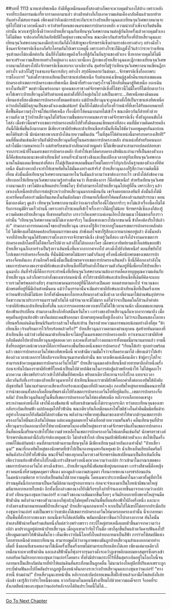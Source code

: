 ##บทที่ 1113 นายแห่งทิศเหนือ
ยังดีที่ดูเหมือนคนทั้งสองต่างก็พอจะควบคุมตัวเองได้บ้าง เพราะหลังจากที่ระเบิดอารมณ์เกรี้ยวกราดออกมาแล้ว ต่างฝ่ายต่างก็เก็บเอาความแค้นเคืองกลับคืนแล้วแยกย้ายกันอย่างไม่สบอารมณ์ เพียงแต่ว่าถึงแม้การปะทะกันระหว่างป๋ายเสี่ยวฉุนและเทียนจุนวิเศษกาลนานจะยุติไปได้ช่วงเวลาหนึ่งแล้ว ทว่าสำหรับคนของนครเขตการปกครองหลัก ความน่ากลัวเพิ่งจะเริ่มต้นขึ้นเท่านั้น
พวกเขารู้ลึกซึ้งดีว่าหากป๋ายเสี่ยวฉุนกับเทียนจุนวิเศษกาลนานต่อสู้กันอีกครั้งแล้วควบคุมตัวเองได้ไม่ดีพอ จะต้องก่อให้เกิดภัยพิบัติใหญ่หลวงขนาดไหน
ขณะเดียวกันสำหรับเรื่องที่ป๋ายเสี่ยวฉุนและเทียนจุนวิเศษกาลนานลงมือปะทะกันก็ดังไปเข้าหูของจักรพรรดิเซิ่งผ่านทางช่องทางต่างๆ อย่างฉับไว ซึ่งนครจักรพรรดิเซิ่งเองก็ครึกโครมกันไปเพราะเหตุนี้
เพราะอย่างไรซะก็มีกฎตั้งไว้แล้วว่าระหว่างเทียนจุนห้ามลงไม้ลงมือต่อกัน นั่นก็ยิ่งไม่ต้องพูดถึงเรื่องที่สู้กันในถิ่นฐานของตัวเอง ซึ่งหากควบคุมได้ไม่ดีพอจะสร้างความเสียหายอย่างใหญ่หลวง
และเวลานี้เอง ฎีกาของป๋ายเสี่ยวฉุนและฎีกาของเทียนจุนวิเศษกาลนานก็ส่งตรงไปถึงจักรพรรดิเซิ่งแทบจะเวลาเดียวกัน สุดท้ายไม่รู้ว่าเทียนจุนวิเศษกาลนานเขียนฎีกาอย่างไร แล้วก็ไม่รู้ว่าเขาแอบจัดการลับๆ อย่างไร สรุปคือหลายวันต่อมา...จักรพรรดิเซิ่งก็ออกพระราชโองการ!
“แต่งตั้งราชาทงเทียนเป็นราชาแห่งทิศเหนือ รับตำแหน่งเซียนผู้สูงศักดิ์นายแห่งเขตแดน ปกครองห้าเขตการปกครองของทิศเหนือ มีหน้าที่สร้างความรุ่งโรจน์ให้กลับคืนมาสู่ทิศเหนือ ออกเดินทางในทันที!”
พอข่าวนี้แพร่ออกมา ทุกคนของราชวงศ์จักรพรรดิเซิ่งที่ได้ข่าวนี้ไม่มีใครที่ไม่เบิกตากว้าง หาใช่เพราะป๋ายเสี่ยวฉุนได้รับตำแหน่งแต่งตั้งที่ยิ่งใหญ่เกินไป แต่เป็นเพราะ...ทิศเหนือของดินแดนเซียนแห่งที่สองมีเขตการปกครองทั้งหมดห้าแห่ง แม้ป๋ายเสี่ยวฉุนจะถูกแต่งตั้งให้เป็นราชาแห่งทิศเหนือ ทว่ากลับไม่มีถิ่นฐานเป็นของตัวเองแม้แต่น้อย!
นั่นก็ยิ่งไม่ต้องถึงเรื่องที่ว่าหน้าที่ที่เขาได้รับมอบหมายก็คือฟื้นคืนความรุ่งโรจน์ให้แก่ทิศเหนือ เรื่องนี้ทำให้คนมากมายไม่เข้าใจ ขณะเดียวกันก็ส่ายหัวด้วยความสังเวช รู้ว่าป๋ายเสี่ยวฉุนไม่ได้รับความชื่นชอบจากคนของราชวงศ์จักรพรรดิเซิ่ง ทั้งยังถูกคนขับไล่ไสส่ง
เมื่อข่าวนี้แพร่จากเขตการปกครองหลักไปทั่วทั้งดินแดนเซียนแห่งที่สอง คนที่มีความคิดคล้ายคลึงกันนี้ก็มีเพิ่มขึ้นอีกมากมาย มีเพียงราชาผียักษ์และต้าเทียนซือเท่านั้นที่เห็นได้ชัดว่าเคยพูดคุยกันมาก่อน พอได้ยินข่าวนี้ นัยน์ตาของพวกเขาถึงได้ฉายความตื่นเต้น
“ในที่สุดก็ได้ตำแหน่งนี้มาครอบครองเสียที!”
คนที่ตื่นเต้นเช่นเดียวกันยังมีป๋ายเสี่ยวฉุนที่อยู่ในนครเขตการปกครองหลัก ตำแหน่งที่สำหรับคนนอกแล้วไม่มีความหมายอะไร แต่สำหรับเขาแล้วกลับมากด้วยมูลค่า นี่ไม่เพียงแต่จะสามารถปลดปล่อยเขาจากภาระหน้าที่ในนครเขตการปกครองหลัก ยังทำให้เขาได้ครอบครองสิทธิและอำนาจที่เป็นของตัวเอง นี่ก็คือข้อเสนอแนะของต้าเทียนซือ!
แทนที่จะมัวมาช่วงชิงและสิ้นเปลืองเวลาอยู่กับเทียนจุนวิเศษกาลนานในดินแดนเซียนแห่งที่สอง ก็ไม่สู้เปิดเตาหลอมขึ้นมาใหม่โดยการไปบุกเบิกถิ่นฐานของตัวเองที่ทิศเหนือ นั่นต่างหากถึงจะทำให้เขาหยัดยืนได้มั่นคงอย่างแท้จริง!
ป๋ายเสี่ยวฉุนเองก็รู้สึกว่าความคิดนี้ดีเยี่ยม ดังนั้นเมื่อเทียนจุนวิเศษกาลนานมาหาในวันนั้นแล้วถามว่าเขาต้องการอะไร เขาถึงได้ส่งข้อความเสียงบอกให้เทียนจุนวิเศษกาลนานรู้อย่างชัดเจนว่า ที่เขาต้องการ ก็คือทิศเหนือ!
สำหรับเทียนจุนวิเศษกาลนานแล้ว เขาไม่ต้องเสียผลประโยชน์ใดๆ ซ้ำยังสามารถไล่ป๋ายเสี่ยวฉุนไปอยู่ที่อื่น เพราะลึกๆ แล้วเขาเองก็เหนื่อยล้ากับการต่อสู้ระหว่างป๋ายเสี่ยวฉุนมากเหมือนกัน
เขาจึงตอบตกลงทันที ดังนั้นถึงได้มีละครที่คนทั้งสองร่วมมือกันแสดงในอันดับถัดมา เป้าหมายก็เพื่อทำให้คนทั้งสองล้วนสมปรารถนา ตอนนี้มาลองคิดๆ ดูแล้ว เทียนจุนวิเศษกาลนานนับว่าลงแรงกับเรื่องนี้ไปมากจริงๆ หาไม่แล้วเรื่องนี้คงไม่ได้รับการอนุมัติรวดเร็วปานนี้ เพราะอย่างไรซะคนที่เข้าใจเรื่องราวก็มีอยู่ไม่น้อย จักรพรรดิเซิ่งเองก็ต้องรู้ความคิดของป๋ายเสี่ยวฉุน ที่เขายอมรับปาก เกรงว่าก็คงเพราะแค่เอนเอียงไปตามแนวโน้มของเรื่องราวเท่านั้น
“เทียนจุนวิเศษกาลนานนี่ไม่เลวเลยจริงๆ ในเมื่อเขาลงแรงไปมากขนาดนี้ ข้าก็คงต้องรีบไปแล้วล่ะ" ท่ามกลางการทอดถอนใจของป๋ายเสี่ยวฉุน เขาเองก็รู้สึกว่าหากอยู่ในนครเขตการปกครองหลักต่อไป ไม่เพียงแต่ไม่สอดคล้องกับแผนการของตน ลำพังแค่ใจเขาก็รู้สึกละอายมากพออยู่แล้ว
ดังนั้นหลังจากที่ป๋ายเสี่ยวฉุนได้รับพระราชโองการจากจักรพรรดิเซิ่ง เช้าตรู่วันที่สอง เขาจึงไปจากนครเขตการปกครองหลักโดยที่ไม่ได้พาใครไปด้วย แล้วก็ไม่ได้บอกลาใคร เมื่อพระอาทิตย์ยามเช้าโผล่พ้นขอบฟ้า ป๋ายเสี่ยวฉุนก็กลายร่างเป็นรุ้งยาวเส้นหนึ่งที่แหวกอากาศจากไป
ตรงดิ่งไปยังทิศเหนือ!
ตอนที่ขยับไปใกล้เขตการปกครองจื่อหลัน ที่นั่นมีนักพรตไม่น้อยรวมตัวกันอยู่ ครึ่งหนึ่งคือนักพรตของเขตการปกครองจื่อหลันเอง ส่วนอีกครึ่งหนึ่งนั้นเป็นนักพรตจากเขตการปกครองเสินหลัว
ซึ่งนี่ก็คือกองกำลังในเขตการปกครองของราชาผียักษ์และต้าเทียนซือที่ได้รับคำสั่งให้มารวมตัวกันอยู่ที่นี่เพื่อรอให้ป๋ายเสี่ยวฉุนมาถึง
อันที่จริงนี่ก็คือการกระทำหนึ่งที่เทียนจุนวิเศษกาลนานต้องการคลี่คลายบุญคุณความแค้นกับป๋ายเสี่ยวฉุน แล้วก็เพราะคำสั่งของเขาก่อนหน้านี้ ทำให้ราชาผียักษ์และต้าเทียนซือที่เดิมทีคิดจะแอบรวบรวมไพร่พลอย่างลับๆ สามารถพาคนมารออยู่ที่นี่ได้อย่างเปิดเผย
ทอดสายตามองไป จำนวนของนักพรตที่อยู่ที่นี่มีเกินห้าหมื่นคน แม้ว่าในบรรดานั้นจะมีแค่ราชาผียักษ์และต้าเทียนซือที่เป็นครึ่งเทพ ทว่าคนฟ้ากลับมีไม่น้อย อีกทั้งยังมีคนของโลกทงเทียนบางส่วนซึ่งช่วงเวลาที่ผ่านมาได้ผ่านพ้นอุปสรรคกีดขวางนานาประการจนมารวมตัวกันได้ แม้จำนวนจะมีไม่มาก แต่ไม่ว่าจะเป็นคนใดก็ล้วนล้ำค่าต่อราชาผียักษ์และต้าเทียนซือทั้งสิ้น
และการรอคอยของพวกเขาก็ไม่ได้ใช้เวลานานนัก เมื่อเมฆและลมบนท้องฟ้าแปรเปลี่ยน ท่ามกลางเสียงอึกทึกสนั่นหวั่นไหว เงาร่างของป๋ายเสี่ยวฉุนก็แหวกอากาศมาถึง เมื่อหยุดยืนอยู่บนท้องฟ้า เขาก็แผ่ตบะคนฟ้าออกมา นักพรตทุกคนที่อยู่เบื้องล่าง ไม่ว่าจะเป็นคนของโลกทงเทียนหรือแผ่นดินเซียนนิรันดร์กาลล้วนใจสั่นสะท้าน ยืนรอด้วยความเคารพนอบน้อมอย่างถึงที่สุด
“ต้าเทียนซือ เจ้าเตรียมการไว้เรียบร้อยแล้วหรือ?” ป๋ายเสี่ยวฉุนกวาดตามองผ่านทุกคน สุดท้ายหันมามองที่ต้าเทียนซือ แม้ว่าช่วงที่ผ่านมาต้าเทียนซือจะไม่อยู่ในนครเขตการปกครองหลัก ทว่าเขาและราชาผียักษ์กลับติดต่อไปหาป๋ายเสี่ยวฉุนอยู่ตลอดเวลา และคนทั้งสามก็วางแผนการทั้งหมดนี้มานานมากแล้ว ยามนี้สิ่งที่รออยู่ตรงหน้าพวกเขาก็คือการยึดครองพื้นที่ของหนึ่งเขตการปกครอง!
“เรียนใต้เท้า ทุกอย่างพร้อมแล้ว เขตการปกครองอวิ๋นไห่ของทิศเหนือนี้ พวกข้ามีความมั่นใจว่าจะยึดครองมาได้ เพียงแต่ว่าใต้เท้าต้องถ่วงเวลาชะลอการโต้กลับจากเทียนจุนมารดาผีเท่านั้น ขอเวลาเพียงแค่เดือนเดียว ข้าผู้อาวุโสก็จะสามารถเข้าควบคุมเขตการปกครองอวิ๋นไห่ได้!”
ป๋ายเสี่ยวฉุนมองต้าเทียนซือด้วยสายตาลึกล้ำหนึ่งครั้ง ก่อนจะหันไปมองราชาผียักษ์ที่ใบหน้าเปี่ยมไปด้วยปณิธานในการต่อสู้แล้วพยักหน้าให้ ไม่ได้พูดอะไรมากความ เพียงขยับร่างก้าวเข้าไปยังพื้นที่ทิศเหนือ พริบตาเดียวก็ทะยานจากไปไกล
แทบจะเวลาเดียวกันกับที่เงาร่างของป๋ายเสี่ยวฉุนหายไป ต้าเทียนซือและราชาผียักษ์ก็ออกคำสั่งต่อกองทัพใต้บังคับบัญชาทันที ไม่นานท่ามกลางเสียงเกริกกร้องและฝุ่นผงที่ปลิวคละคลุ้ง กองทัพใหญ่หลายหมื่นคนภายใต้การนำของคนทั้งสองก็เคลื่อนทัพตรงดิ่งไปยังเขตการปกครองอวิ๋นไห่ที่อยู่ติดกับ...เขตการปกครองจื่อหลัน!
ป๋ายเสี่ยวฉุนยืนอยู่ในพื้นที่เขตการปกครองอวิ๋นไห่ของทิศเหนือ หลังจากเลือกยอดเขาสูงตระหง่านแห่งหนึ่งได้ เขาก็นั่งลงขัดสมาธิ หลับตาเข้าฌานนิ่งไม่กระดุกกระดิก ทว่าตบะเทียนจุนของเขากลับระเบิดเทียมฟ้า แผ่ปกคลุมไปทั่วฟ้าดิน ขณะเดียวกันก็เหมือนแสงไฟโชติช่วงในค่ำคืนมืดมิดที่แม้จะอยู่ห่างไกลมากก็ยังสัมผัสได้อย่างชัดเจน
พลังอำนาจที่พวยพุ่งขึ้นมาของเขาทำให้พวกต้าจุนเขตการปกครองอวิ๋นไห่ตื่นตะลึงกันไปหมด แต่ละคนสูดลมหายใจดังเฮือกด้วยความพรั่นพรึง คลื่นเทียนจุนที่ป๋ายเสี่ยวฉุนระเบิดออกมาก็ทำให้พวกนักพรตในกองทัพใหญ่ของราชวงศ์จักรพรรดิแสในเขตการปกครองอื่นที่ตอนนี้เตรียมจะเข้าไปให้ความช่วยเหลือในเขตการปกครองอวิ๋นไห่แตกตื่นเช่นกัน!
นักพรตราชวงศ์จักรพรรดิแสเหล่านี้ถึงกับจำต้องหยุดชะงัก ไม่กล้าเข้าใกล้
เทียนจุนเฝ้าพิทักษ์ด้วยตัวเอง ต่อให้เป็นครึ่งเทพก็ได้แต่ก้มหน้า คนที่สามารถต้านทานเทียนจุนได้ มีเพียงเทียนจุนด้วยกันเองเท่านั้น!
“ป๋ายเสี่ยวฉุน!” ขณะที่กองทัพใหญ่ของนักพรตที่เข้าไปเป็นกองหนุนพากันหยุดชะงัก น้ำเสียงเย็นเยียบอึมครึมก็พลันดังก้องไปทั่วทั้งฟ้าดิน ขณะที่จิตใจของทุกคนในราชวงศ์จักรพรรดิแสเปลี่ยนมาเป็นฮึกเหิมก็เห็นเพียงว่าบนท้องฟ้าที่ห่างไปไกลมีเงาร่างสีชาดร่างหนึ่งแหวกความว่างเปล่า ก้าวเข้ามาในอาณาเขตของเขตการปกครองอวิ๋นไห่ ตรงดิ่งเข้าหา...ป๋ายเสี่ยวฉุนที่นั่งขัดสมาธิอยู่บนยอดเขา
เงาร่างสีชาดนี้คือหญิงสาวคนหนึ่งที่สวมชุดคลุมยาวสีแดง มองดูแล้วงดงามสะดุดตา เรือนกายของนางอรชรอ้อนแอ้น โฉมหน้างามพิลาส ทว่ากลับเปี่ยมล้นไปด้วยความดุดัน โดยเฉพาะประกายมืดดำในดวงตาทั้งคู่ที่ทำให้ปราณดุดันนี้ก่อกลายมาเป็นควันผีล้อมวนอยู่รอบกายนาง ก่อนจะจำแลงมาเป็นใบหน้าผีขนาดใหญ่มหึมาหลากหลายใบหน้า อีกทั้งเบื้องล่างของนางก็ยังมีเรือรบกิ้งก่าที่จำแลงกายขึ้นมาจากความว่างเปล่าด้วย!
เทียนจุนกงซุนหว่านเอ๋อร์!
ความเร็วของนางเพิ่มมากขึ้นเรื่อยๆ ควันผีรอบกายยิ่งขยายใหญ่จนมืดฟ้ามัวดิน พลังอำนาจของตัวนางเองก็พุ่งปะทุไม่หยุดยั้งจนกินพื้นที่บนท้องฟ้าไปถึงครึ่งหนึ่ง และนางกำลังตรงเข้ามาหมายบดขยี้ป๋ายเสี่ยวฉุน!
ป๋ายเสี่ยวฉุนถอนหายใจ หากเป็นไปได้เขาก็ไม่อยากประมือกับกงซุนหว่านเอ๋อร์ แต่เป็นเพราะว่าเขาต้องได้เขตการปกครองอวิ๋นไห่มาครอบครองเท่านั้น นี่จะกลายมาเป็นพื้นที่ตั้งรกรากของเขา ตอนนี้เขาจึงได้แต่กัดฟัน พลันยกมือขวาขึ้นคว้าไปกลางอากาศ ทันใดนั้นลำแสงสีฟ้าน่าครั่นคร้ามเส้นหนึ่งก็แผ่สว่างพร่างพราว
กระบี่ใหญ่สายเหนือเผยตัวขึ้นมาจากความว่างเปล่า มาปรากฏอยู่ต่อหน้าป๋ายเสี่ยวฉุน เมื่อถูกเขาคว้าจับไว้ในมือ เขาก็ลุกขึ้นยืนแล้วตวัดดาบฟันลงไป!
เสียงตูมตามทำให้ฟ้าดินสั่นไหว เห็นเพียงว่าบัดนี้โลกทั้งใบคล้ายกลายมาเป็นสีฟ้า การร่ายใช้สมบัติแห่งโลกสายเหนือด้วยตบะเทียนจุน สามารถพูดได้ว่าอานุภาพของมันถูกป๋ายเสี่ยวฉุนสำแดงออกมาอย่างเต็มที่ ซึ่งตอนที่เขาเคยเอามาใช้เมื่อครั้งเป็นครึ่งเทพไม่สามารถเทียบเคียงได้เลย เพียงแค่ดาบเดียวก็เหมือนจะแหวกฟ้าผ่าดิน และแสงสีฟ้านั้นก็พุ่งกรากรุนแรงดั่งจะคว่ำภูเขาพลิกตลบมหาสมุทรซึ่งตรงเข้ากลบทับควันผีรอบกายกงซุนหว่านเอ๋อร์โดยตรง ทั้งยังมีปราณกระบี่ไร้ที่สิ้นสุดระเบิดอยู่ในโลกใบนี้จนกลายมาเป็นเสียงกัมปนาทที่ทำให้แผ่นดินสั่นสะเทือนเป็นลูกคลื่น
ไม่นานร่องใหญ่ลึกที่ปริแตกเพราะถูกกระบี่ฟาดฟันลงไปก็พลันปรากฏอยู่เบื้องหน้าคั่นกลางระหว่างป๋ายเสี่ยวฉุนและกงซุนหว่านเอ๋อร์!
“ทางสายนี้ ห้ามผ่าน!” ป๋ายเสี่ยวฉุนเงยหน้าขึ้น หลังจากสะบัดปลายแขนเสื้อฝั่งซ้ายแล้วเอามือไพล่หลังก็เอ่ยเนิบช้า เขารู้สึกว่าประโยคนี้ของตน บวกกับมาดในตอนนี้ช่างเปี่ยมไปด้วยความเผด็จการ จึงอดที่จะสังเกตสีหน้าของกงซุนหว่านเอ๋อร์หลังจากได้ยินประโยคนี้ไม่ได้...


------


[Go To Next Chapter]( ./86.md)